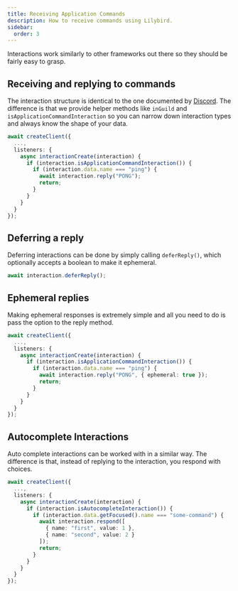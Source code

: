 ```yaml
---
title: Receiving Application Commands
description: How to receive commands using Lilybird.
sidebar:
  order: 3
---
```


Interactions work similarly to other frameworks out there so they should be fairly easy to grasp.

## Receiving and replying to commands

The interaction structure is identical to the one documented by [Discord](https://discord.com/developers/docs/interactions/receiving-and-responding#interaction-object).
The difference is that we provide helper methods like `inGuild` and `isApplicationCommandInteraction` so you can narrow down interaction types and always know the shape of your data.

```ts
await createClient({
  ...,
  listeners: {
    async interactionCreate(interaction) {
      if (interaction.isApplicationCommandInteraction()) {
        if (interaction.data.name === "ping") {
          await interaction.reply("PONG");
          return;
        }
      }
    }
  }
});
```

## Deferring a reply

Deferring interactions can be done by simply calling `deferReply()`, which optionally accepts a boolean to make it ephemeral.

```ts
await interaction.deferReply();
```

## Ephemeral replies

Making ephemeral responses is extremely simple and all you need to do is pass the option to the reply method.

```ts ins="{ ephemeral: true }"
await createClient({
  ...,
  listeners: {
    async interactionCreate(interaction) {
      if (interaction.isApplicationCommandInteraction()) {
        if (interaction.data.name === "ping") {
          await interaction.reply("PONG", { ephemeral: true });
          return;
        }
      }
    }
  }
});
```

## Autocomplete Interactions

Auto complete interactions can be worked with in a similar way. The difference is that, instead of replying to the interaction, you respond with choices.

```ts
await createClient({
  ...,
  listeners: {
    async interactionCreate(interaction) {
      if (interaction.isAutocompleteInteraction()) {
        if (interaction.data.getFocused().name === "some-command") {
          await interaction.respond([
            { name: "first", value: 1 },
            { name: "second", value: 2 }
          ]);
          return;
        }
      }
    }
  }
});
```